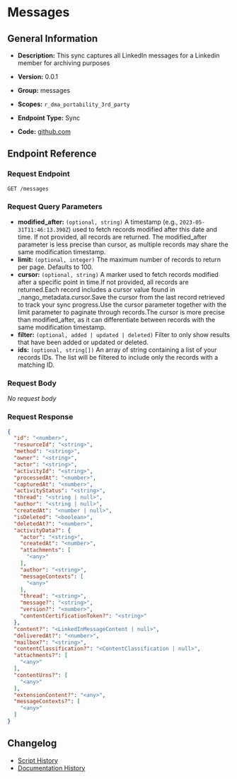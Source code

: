 <!-- BEGIN GENERATED CONTENT -->
# Messages

## General Information

- **Description:** This sync captures all LinkedIn messages for a Linkedin member for archiving purposes

- **Version:** 0.0.1
- **Group:** messages
- **Scopes:** `r_dma_portability_3rd_party`
- **Endpoint Type:** Sync
- **Code:** [github.com](https://github.com/NangoHQ/integration-templates/tree/main/integrations/linkedin/syncs/messages.ts)


## Endpoint Reference

### Request Endpoint

`GET /messages`

### Request Query Parameters

- **modified_after:** `(optional, string)` A timestamp (e.g., `2023-05-31T11:46:13.390Z`) used to fetch records modified after this date and time. If not provided, all records are returned. The modified_after parameter is less precise than cursor, as multiple records may share the same modification timestamp.
- **limit:** `(optional, integer)` The maximum number of records to return per page. Defaults to 100.
- **cursor:** `(optional, string)` A marker used to fetch records modified after a specific point in time.If not provided, all records are returned.Each record includes a cursor value found in _nango_metadata.cursor.Save the cursor from the last record retrieved to track your sync progress.Use the cursor parameter together with the limit parameter to paginate through records.The cursor is more precise than modified_after, as it can differentiate between records with the same modification timestamp.
- **filter:** `(optional, added | updated | deleted)` Filter to only show results that have been added or updated or deleted.
- **ids:** `(optional, string[])` An array of string containing a list of your records IDs. The list will be filtered to include only the records with a matching ID.

### Request Body

_No request body_

### Request Response

```json
{
  "id": "<number>",
  "resourceId": "<string>",
  "method": "<string>",
  "owner": "<string>",
  "actor": "<string>",
  "activityId": "<string>",
  "processedAt": "<number>",
  "capturedAt": "<number>",
  "activityStatus": "<string>",
  "thread": "<string | null>",
  "author": "<string | null>",
  "createdAt": "<number | null>",
  "isDeleted": "<boolean>",
  "deletedAt?": "<number>",
  "activityData?": {
    "actor": "<string>",
    "createdAt": "<number>",
    "attachments": [
      "<any>"
    ],
    "author": "<string>",
    "messageContexts": [
      "<any>"
    ],
    "thread": "<string>",
    "message?": "<string>",
    "version?": "<number>",
    "contentCertificationToken?": "<string>"
  },
  "content?": "<LinkedInMessageContent | null>",
  "deliveredAt?": "<number>",
  "mailbox?": "<string>",
  "contentClassification?": "<ContentClassification | null>",
  "attachments?": [
    "<any>"
  ],
  "contentUrns?": [
    "<any>"
  ],
  "extensionContent?": "<any>",
  "messageContexts?": [
    "<any>"
  ]
}
```

## Changelog

- [Script History](https://github.com/NangoHQ/integration-templates/commits/main/integrations/linkedin/syncs/messages.ts)
- [Documentation History](https://github.com/NangoHQ/integration-templates/commits/main/integrations/linkedin/syncs/messages.md)

<!-- END  GENERATED CONTENT -->

